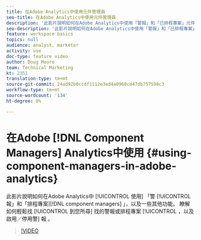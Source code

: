 ```yaml
---
title: 在Adobe Analytics中使用元件管理員
seo-title: 在Adobe Analytics中使用元件管理員
description: '此影片說明如何在Adobe Analytics中使用「警報」和「已排程專案」元件管理員，以及一些其他功能。 瞭解如何輕鬆找到您要尋找的警報或排程專案，以及啟用／停用警報。 '
seo-description: '此影片說明如何在Adobe Analytics中使用「警報」和「已排程專案」元件管理員，以及一些其他功能。 瞭解如何輕鬆找到您要尋找的警報或排程專案，以及啟用／停用警報。 '
feature: workspace basics
topics: null
audience: analyst, marketer
activity: use
doc-type: feature video
author: Doug Moore
team: Technical Marketing
kt: 2351
translation-type: tm+mt
source-git-commit: 24ad92b0ccdf1112e3ed4a0968cd47db757598c3
workflow-type: tm+mt
source-wordcount: '134'
ht-degree: 0%

---
```



# 在Adobe [!DNL Component Managers] Analytics中使用 {#using-component-managers-in-adobe-analytics}

此影片說明如何在Adobe Analytics中 [!UICONTROL 使用] 「警 [!UICONTROL 報」和「排程專案][!DNL component managers] 」，以及一些其他功能。 瞭解如何輕鬆找 [!UICONTROL 到您所尋] 找的警報或排程專案 [!UICONTROL ，以及啟用／停用警] 報 。

>[!VIDEO](https://video.tv.adobe.com/v/24068/?quality=12)